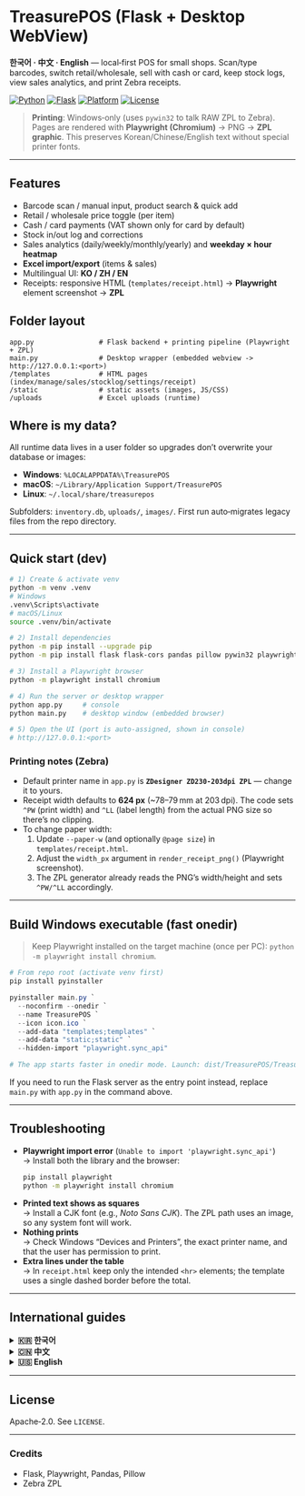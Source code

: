 # TreasurePOS (Flask + Desktop WebView)
**한국어 · 中文 · English** — local‑first POS for small shops. Scan/type barcodes, switch retail/wholesale, sell with cash or card, keep stock logs, view sales analytics, and print Zebra receipts.

[![Python](https://img.shields.io/badge/Python-3.10%2B-blue)](https://www.python.org/)
[![Flask](https://img.shields.io/badge/Flask-2.x-lightgrey)](https://flask.palletsprojects.com/)
[![Platform](https://img.shields.io/badge/Platform-Windows%20%7C%20macOS%20%7C%20Linux-informational)](#)
[![License](https://img.shields.io/badge/License-Apache--2.0-green)](#license)

> **Printing**: Windows‑only (uses `pywin32` to talk RAW ZPL to Zebra). Pages are rendered with **Playwright (Chromium)** → PNG → **ZPL graphic**. This preserves Korean/Chinese/English text without special printer fonts.

---

## Features
- Barcode scan / manual input, product search & quick add
- Retail / wholesale price toggle (per item)
- Cash / card payments (VAT shown only for card by default)
- Stock in/out log and corrections
- Sales analytics (daily/weekly/monthly/yearly) and **weekday × hour heatmap**
- **Excel import/export** (items & sales)
- Multilingual UI: **KO / ZH / EN**
- Receipts: responsive HTML (`templates/receipt.html`) → **Playwright** element screenshot → **ZPL**

## Folder layout
```
app.py                # Flask backend + printing pipeline (Playwright + ZPL)
main.py               # Desktop wrapper (embedded webview -> http://127.0.0.1:<port>)
/templates            # HTML pages (index/manage/sales/stocklog/settings/receipt)
/static               # static assets (images, JS/CSS)
/uploads              # Excel uploads (runtime)
```

## Where is my data?
All runtime data lives in a user folder so upgrades don’t overwrite your database or images:

- **Windows**: `%LOCALAPPDATA%\TreasurePOS`
- **macOS**: `~/Library/Application Support/TreasurePOS`
- **Linux**: `~/.local/share/treasurepos`

Subfolders: `inventory.db`, `uploads/`, `images/`. First run auto‑migrates legacy files from the repo directory.

---

## Quick start (dev)
```bash
# 1) Create & activate venv
python -m venv .venv
# Windows
.venv\Scripts\activate
# macOS/Linux
source .venv/bin/activate

# 2) Install dependencies
python -m pip install --upgrade pip
python -m pip install flask flask-cors pandas pillow pywin32 playwright

# 3) Install a Playwright browser
python -m playwright install chromium

# 4) Run the server or desktop wrapper
python app.py     # console
python main.py    # desktop window (embedded browser)

# 5) Open the UI (port is auto-assigned, shown in console)
# http://127.0.0.1:<port>
```

### Printing notes (Zebra)
- Default printer name in `app.py` is **`ZDesigner ZD230-203dpi ZPL`** — change it to yours.
- Receipt width defaults to **624 px** (~78–79 mm at 203 dpi). The code sets `^PW` (print width) and `^LL` (label length) from the actual PNG size so there’s no clipping.
- To change paper width:
  1) Update `--paper-w` (and optionally `@page size`) in `templates/receipt.html`.
  2) Adjust the `width_px` argument in `render_receipt_png()` (Playwright screenshot).
  3) The ZPL generator already reads the PNG’s width/height and sets `^PW/^LL` accordingly.

---

## Build Windows executable (fast **onedir**)
> Keep Playwright installed on the target machine (once per PC): `python -m playwright install chromium`.

```powershell
# From repo root (activate venv first)
pip install pyinstaller

pyinstaller main.py `
  --noconfirm --onedir `
  --name TreasurePOS `
  --icon icon.ico `
  --add-data "templates;templates" `
  --add-data "static;static" `
  --hidden-import "playwright.sync_api"

# The app starts faster in onedir mode. Launch: dist/TreasurePOS/TreasurePOS.exe
```

If you need to run the Flask server as the entry point instead, replace `main.py` with `app.py` in the command above.

---

## Troubleshooting
- **Playwright import error** (`Unable to import 'playwright.sync_api'`)  
  → Install both the library and the browser:
  ```bash
  pip install playwright
  python -m playwright install chromium
  ```
- **Printed text shows as squares**  
  → Install a CJK font (e.g., *Noto Sans CJK*). The ZPL path uses an image, so any system font will work.
- **Nothing prints**  
  → Check Windows “Devices and Printers”, the exact printer name, and that the user has permission to print.
- **Extra lines under the table**  
  → In `receipt.html` keep only the intended `<hr>` elements; the template uses a single dashed border before the total.

---

## International guides

<details>
<summary><b>🇰🇷 한국어</b></summary>

### 소개
TreasurePOS는 로컬에서 동작하는 경량 POS입니다. 바코드 스캔/직접입력, 소매/도매가 전환, 현금/카드 결제, 재고 입·출고, 매출 통계/히트맵, Excel 가져오기/내보내기, 다국어(KO/ZH/EN)를 지원합니다.

### 설치
```powershell
python -m venv .venv
.venv\Scripts\activate
pip install -U pip
pip install flask flask-cors pandas pillow pywin32 playwright
python -m playwright install chromium
python main.py
```

### 프린트
- 기본 프린터 이름: `ZDesigner ZD230-203dpi ZPL` (코드에서 변경 가능)
- `receipt.html`의 폭과 Playwright 스크린샷 폭(기본 624px), ZPL의 `^PW/^LL`이 **자동 동기화**되어 잘림이 없습니다.

</details>

<details>
<summary><b>🇨🇳 中文</b></summary>

### 介绍
TreasurePOS 是一款**本地运行**的轻量级 POS。支持条码扫描/手输、零/批价切换、现金/刷卡、出入库记录、销售统计与热力图、Excel 导入/导出、多语言（韩/中/英）。

### 安装
```bash
python -m venv .venv
source .venv/bin/activate   # Windows 用 .venv\Scripts\activate
pip install -U pip
pip install flask flask-cors pandas pillow pywin32 playwright
python -m playwright install chromium
python main.py
```

### 打印
- 默认打印机名：`ZDesigner ZD230-203dpi ZPL`（在代码中改成你的）  
- `receipt.html` 的宽度与 Playwright 截图宽度（默认 624px）一致，ZPL 根据 PNG 尺寸自动设置 `^PW/^LL`，不会裁切。

</details>

<details>
<summary><b>🇺🇸 English</b></summary>

### Overview
Local‑first POS built with Flask. Barcode/manual input, retail/wholesale toggle, cash/card, stock logs, analytics & heatmap, Excel import/export, multilingual UI.

### Install
```bash
python -m venv .venv
source .venv/bin/activate   # Windows: .venv\Scripts\activate
pip install -U pip
pip install flask flask-cors pandas pillow pywin32 playwright
python -m playwright install chromium
python main.py
```

### Printing
- Change the Windows printer name in `app.py` if needed.  
- Keep receipt width consistent (HTML/CSS ↔ Playwright screenshot). ZPL width/length are derived from the PNG.

</details>

---

## License
Apache‑2.0. See `LICENSE`.

---

### Credits
- Flask, Playwright, Pandas, Pillow
- Zebra ZPL